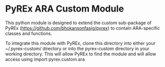 # PyREx ARA Custom Module

This python module is designed to extend the custom sub-package of PyREx (https://github.com/bhokansonfasig/pyrex) to contain ARA-specific classes and functions.

To integrate this module with PyREx, clone this directory into either your ~/.pyrex-custom/ directory or into the pyrex-custom directory in your working directory. This will allow PyREx to find the module and will allow access using import pyrex.custom.ara

